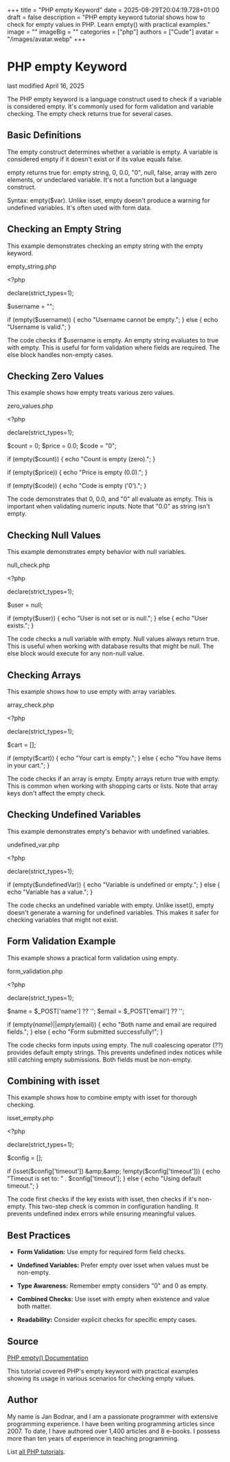 +++
title = "PHP empty Keyword"
date = 2025-08-29T20:04:19.728+01:00
draft = false
description = "PHP empty keyword tutorial shows how to check for empty values in PHP. Learn empty() with practical examples."
image = ""
imageBig = ""
categories = ["php"]
authors = ["Cude"]
avatar = "/images/avatar.webp"
+++

# PHP empty Keyword

last modified April 16, 2025

The PHP empty keyword is a language construct used to check if a
variable is considered empty. It's commonly used for form validation and
variable checking. The empty check returns true for several cases.

## Basic Definitions

The empty construct determines whether a variable is empty. A
variable is considered empty if it doesn't exist or if its value equals false.

empty returns true for: empty string, 0, 0.0, "0", null, false,
array with zero elements, or undeclared variable. It's not a function but a
language construct.

Syntax: empty($var). Unlike isset, empty doesn't
produce a warning for undefined variables. It's often used with form data.

## Checking an Empty String

This example demonstrates checking an empty string with the empty keyword.

empty_string.php
  

&lt;?php

declare(strict_types=1);

$username = "";

if (empty($username)) {
    echo "Username cannot be empty.";
} else {
    echo "Username is valid.";
}

The code checks if $username is empty. An empty string evaluates
to true with empty. This is useful for form validation where fields are
required. The else block handles non-empty cases.

## Checking Zero Values

This example shows how empty treats various zero values.

zero_values.php
  

&lt;?php

declare(strict_types=1);

$count = 0;
$price = 0.0;
$code = "0";

if (empty($count)) {
    echo "Count is empty (zero).";
}

if (empty($price)) {
    echo "Price is empty (0.0).";
}

if (empty($code)) {
    echo "Code is empty ('0').";
}

The code demonstrates that 0, 0.0, and "0" all evaluate as empty. This is
important when validating numeric inputs. Note that "0.0" as string isn't empty.

## Checking Null Values

This example demonstrates empty behavior with null variables.

null_check.php
  

&lt;?php

declare(strict_types=1);

$user = null;

if (empty($user)) {
    echo "User is not set or is null.";
} else {
    echo "User exists.";
}

The code checks a null variable with empty. Null values always return true.
This is useful when working with database results that might be null. The else
block would execute for any non-null value.

## Checking Arrays

This example shows how to use empty with array variables.

array_check.php
  

&lt;?php

declare(strict_types=1);

$cart = [];

if (empty($cart)) {
    echo "Your cart is empty.";
} else {
    echo "You have items in your cart.";
}

The code checks if an array is empty. Empty arrays return true with empty.
This is common when working with shopping carts or lists. Note that array
keys don't affect the empty check.

## Checking Undefined Variables

This example demonstrates empty's behavior with undefined variables.

undefined_var.php
  

&lt;?php

declare(strict_types=1);

if (empty($undefinedVar)) {
    echo "Variable is undefined or empty.";
} else {
    echo "Variable has a value.";
}

The code checks an undefined variable with empty. Unlike isset(), empty
doesn't generate a warning for undefined variables. This makes it safer for
checking variables that might not exist.

## Form Validation Example

This example shows a practical form validation using empty.

form_validation.php
  

&lt;?php

declare(strict_types=1);

$name = $_POST['name'] ?? '';
$email = $_POST['email'] ?? '';

if (empty($name) || empty($email)) {
    echo "Both name and email are required fields.";
} else {
    echo "Form submitted successfully!";
}

The code checks form inputs using empty. The null coalescing operator (??)
provides default empty strings. This prevents undefined index notices while
still catching empty submissions. Both fields must be non-empty.

## Combining with isset

This example shows how to combine empty with isset for thorough checking.

isset_empty.php
  

&lt;?php

declare(strict_types=1);

$config = [];

if (isset($config['timeout']) &amp;&amp; !empty($config['timeout'])) {
    echo "Timeout is set to: " . $config['timeout'];
} else {
    echo "Using default timeout.";
}

The code first checks if the key exists with isset, then checks if it's non-empty.
This two-step check is common in configuration handling. It prevents undefined
index errors while ensuring meaningful values.

## Best Practices

- **Form Validation:** Use empty for required form field checks.

- **Undefined Variables:** Prefer empty over isset when values must be non-empty.

- **Type Awareness:** Remember empty considers "0" and 0 as empty.

- **Combined Checks:** Use isset with empty when existence and value both matter.

- **Readability:** Consider explicit checks for specific empty cases.

## Source

[PHP empty() Documentation](https://www.php.net/manual/en/function.empty.php)

This tutorial covered PHP's empty keyword with practical examples showing its
usage in various scenarios for checking empty values.

## Author

My name is Jan Bodnar, and I am a passionate programmer with extensive
programming experience. I have been writing programming articles since 2007.
To date, I have authored over 1,400 articles and 8 e-books. I possess more
than ten years of experience in teaching programming.

List [all PHP tutorials](/php/).